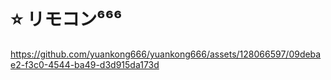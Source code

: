 # ⭐ リモコン⁶⁶⁶

https://github.com/yuankong666/yuankong666/assets/128066597/09debae2-f3c0-4544-ba49-d3d915da173d

<p align="center">
<img src="https://komarev.com/ghpvc/?username=yuankong666&style=for-the-badge&color=000000" alt=""/>
</p>
<p align="center">

<!--
**yuankong666/yuankong666** is a ✨ _special_ ✨ repository because its `README.md` (this file) appears on your GitHub profile.

Here are some ideas to get you started:

- 🔭 I’m currently working on ...
- 🌱 I’m currently learning ...
- 👯 I’m looking to collaborate on ...
- 🤔 I’m looking for help with ...
- 💬 Ask me about ...
- 📫 How to reach me: ...
- 😄 Pronouns: ...
- ⚡ Fun fact: ...
-->
